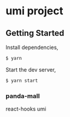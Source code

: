 # umi project

## Getting Started

Install dependencies,

```bash
$ yarn
```

Start the dev server,

```bash
$ yarn start
```
### panda-mall


react-hooks umi 
